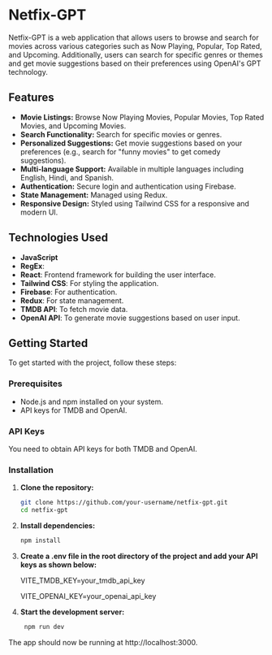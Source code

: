 # Netfix-GPT

Netfix-GPT is a web application that allows users to browse and search for movies across various categories such as Now Playing, Popular, Top Rated, and Upcoming. Additionally, users can search for specific genres or themes and get movie suggestions based on their preferences using OpenAI's GPT technology.

## Features

- **Movie Listings:** Browse Now Playing Movies, Popular Movies, Top Rated Movies, and Upcoming Movies.
- **Search Functionality:** Search for specific movies or genres.
- **Personalized Suggestions:** Get movie suggestions based on your preferences (e.g., search for "funny movies" to get comedy suggestions).
- **Multi-language Support:** Available in multiple languages including English, Hindi, and Spanish.
- **Authentication:** Secure login and authentication using Firebase.
- **State Management:** Managed using Redux.
- **Responsive Design:** Styled using Tailwind CSS for a responsive and modern UI.

## Technologies Used

- **JavaScript**
- **RegEx**: 
- **React**: Frontend framework for building the user interface.
- **Tailwind CSS**: For styling the application.
- **Firebase**: For authentication.
- **Redux**: For state management.
- **TMDB API**: To fetch movie data.
- **OpenAI API**: To generate movie suggestions based on user input.

## Getting Started

To get started with the project, follow these steps:

### Prerequisites

- Node.js and npm installed on your system.
- API keys for TMDB and OpenAI.

 ### API Keys

You need to obtain API keys for both TMDB and OpenAI.

### Installation

1. **Clone the repository:**

   ```bash
   git clone https://github.com/your-username/netfix-gpt.git
   cd netfix-gpt

2. **Install dependencies:**

   ```bash
   npm install

3. **Create a .env file in the root directory of the project and add your API keys as shown below:**

     VITE_TMDB_KEY=your_tmdb_api_key
   
     VITE_OPENAI_KEY=your_openai_api_key

4. **Start the development server:**

   ```bash
    npm run dev
 The app should now be running at http://localhost:3000.

